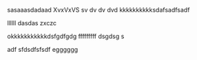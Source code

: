 sasaaasdadaad
XvxVxVS
sv
dv
dv
dvd
kkkkkkkkkksdafsadfsadf





llllll
dasdas
zxczc

okkkkkkkkkkkdsfgdfgdg
fffffffff
dsgdsg
s


adf
sfdsdfsfsdf
egggggg
